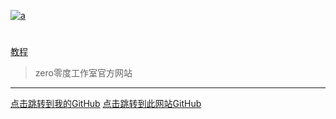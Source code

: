 [![a](https://user-images.githubusercontent.com/89624840/131179808-b69fe017-c2bc-45a6-bc89-f83803047173.png "title")](https://code.xueersi.com/space/59783025)

# 
[教程](b/b.md)
> zero零度工作室官方网站
---
[点击跳转到我的GitHub](https://github.com/zlc1003)         [点击跳转到此网站GitHub](https://github.com/zlc1003/zero)
